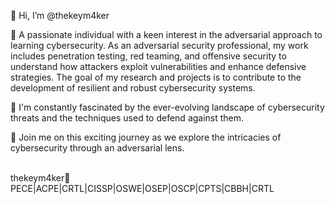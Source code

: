 👋 Hi, I’m @thekeym4ker

👀 A passionate individual with a keen interest in the adversarial approach to learning cybersecurity. As an adversarial security professional, my work includes penetration testing, red teaming, and offensive security to understand how attackers exploit vulnerabilities and enhance defensive strategies. The goal of my research and projects is to contribute to the development of resilient and robust cybersecurity systems. 

🌱 I'm constantly fascinated by the ever-evolving landscape of cybersecurity threats and the techniques used to defend against them.

💞️ Join me on this exciting journey as we explore the intricacies of cybersecurity through an adversarial lens.


</br>
thekeym4ker🔑 </br>
PECE|ACPE|CRTL|CISSP|OSWE|OSEP|OSCP|CPTS|CBBH|CRTL
<!---
thekeym4ker/thekeym4ker is a ✨ special ✨ repository because its `README.md` (this file) appears on your GitHub profile.
You can click the Preview link to take a look at your changes.
--->

